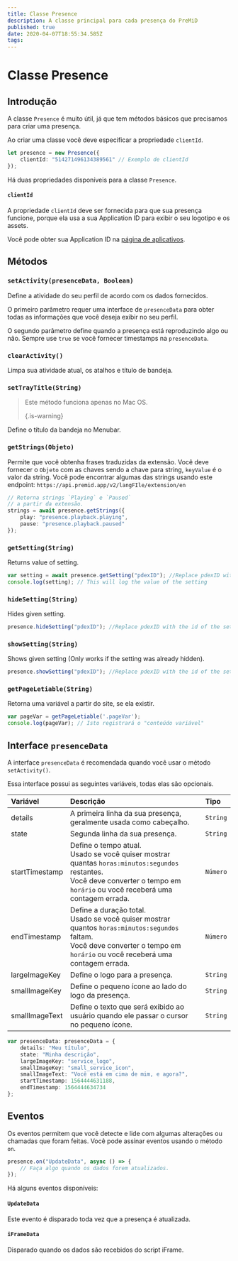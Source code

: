 ```yaml
---
title: Classe Presence
description: A classe principal para cada presença do PreMiD
published: true
date: 2020-04-07T18:55:34.585Z
tags:
---
```


# Classe Presence

## Introdução

A classe `Presence` é muito útil, já que tem métodos básicos que precisamos para criar uma presença.

 Ao criar uma classe você deve especificar a propriedade `clientId`.

```typescript
let presence = new Presence({
    clientId: "514271496134389561" // Exemplo de clientId
});
```

Há duas propriedades disponíveis para a classe `Presence`.

#### `clientId`

A propriedade `clientId` deve ser fornecida para que sua presença funcione, porque ela usa a sua Application ID para exibir o seu logotipo e os assets.

Você pode obter sua Application ID na [página de aplicativos](https://discordapp.com/developers/applications).

## Métodos

### `setActivity(presenceData, Boolean)`

Define a atividade do seu perfil de acordo com os dados fornecidos.

O primeiro parâmetro requer uma interface de `presenceData` para obter todas as informações que você deseja exibir no seu perfil.

O segundo parâmetro define quando a presença está reproduzindo algo ou não. Sempre use `true` se você fornecer timestamps na `presenceData`.

### `clearActivity()`

Limpa sua atividade atual, os atalhos e título de bandeja.

### `setTrayTitle(String)`

> Este método funciona apenas no Mac OS. 
> 
> {.is-warning}

Define o título da bandeja no Menubar.

### `getStrings(Objeto)`

Permite que você obtenha frases traduzidas da extensão. Você deve fornecer o `Objeto` com as chaves sendo a chave para string, `keyValue` é o valor da string. Você pode encontrar algumas das strings usando este endpoint: `https://api.premid.app/v2/langFIle/extension/en`

```typescript
// Retorna strings `Playing` e `Paused`
// a partir da extensão.
strings = await presence.getStrings({
    play: "presence.playback.playing",
    pause: "presence.playback.paused"
});
```

### `getSetting(String)`
Returns value of setting.
```typescript
var setting = await presence.getSetting("pdexID"); //Replace pdexID with the id of the setting
console.log(setting); // This will log the value of the setting
```

### `hideSetting(String)`
Hides given setting.
```typescript
presence.hideSetting("pdexID"); //Replace pdexID with the id of the setting
```

### `showSetting(String)`
Shows given setting (Only works if the setting was already hidden).
```typescript
presence.showSetting("pdexID"); //Replace pdexID with the id of the setting
```

### `getPageLetiable(String)`

Retorna uma variável a partir do site, se ela existir.

```typescript
var pageVar = getPageLetiable('.pageVar');
console.log(pageVar); // Isto registrará o "conteúdo variável"
```

## Interface `presenceData`

A interface `presenceData` é recomendada quando você usar o método `setActivity()`.

Essa interface possui as seguintes variáveis, todas elas são opcionais.

<table>
  <thead>
    <tr>
      <th style="text-align:left">Variável</th>
      <th style="text-align:left">Descrição</th>
      <th style="text-align:left">Tipo</th>
    </tr>
  </thead>
  <tbody>
    <tr>
      <td style="text-align:left">details</td>
      <td style="text-align:left">A primeira linha da sua presença, geralmente usada como cabeçalho.</td>
      <td style="text-align:left"><code>String</code>
      </td>
    </tr>
    <tr>
      <td style="text-align:left">state</td>
      <td style="text-align:left">Segunda linha da sua presença.</td>
      <td style="text-align:left"><code>String</code>
      </td>
    </tr>
    <tr>
      <td style="text-align:left">startTimestamp</td>
      <td style="text-align:left">Define o tempo atual.<br>
        Usado se você quiser mostrar quantas <code>horas:minutos:segundos</code> restantes.
          <br>Você deve converter o tempo em <code>horário</code> ou você receberá uma
          contagem errada.
      </td>
      <td style="text-align:left"><code>Número</code>
      </td>
    </tr>
    <tr>
      <td style="text-align:left">endTimestamp</td>
      <td style="text-align:left">Define a duração total.
        <br>Usado se você quiser mostrar quantos <code>horas:minutos:segundos</code> faltam.
          <br>Você deve converter o tempo em <code>horário</code> ou você receberá uma
          contagem errada.
      </td>
      <td style="text-align:left"><code>Número</code>
      </td>
    </tr>
    <tr>
      <td style="text-align:left">largeImageKey</td>
      <td style="text-align:left">Define o logo para a presença.</td>
      <td style="text-align:left"><code>String</code>
      </td>
    </tr>
    <tr>
      <td style="text-align:left">smallImageKey</td>
      <td style="text-align:left">Define o pequeno ícone ao lado do logo da presença.</td>
      <td style="text-align:left"><code>String</code>
      </td>
    </tr>
    <tr>
      <td style="text-align:left">smallImageText</td>
      <td style="text-align:left">Define o texto que será exibido ao usuário quando ele passar o cursor no pequeno 
        ícone.</td>
      <td style="text-align:left"><code>String</code>
      </td>
    </tr>
  </tbody>
</table>

```typescript
var presenceData: presenceData = {
    details: "Meu título",
    state: "Minha descrição",
    largeImageKey: "service_logo",
    smallImageKey: "small_service_icon",
    smallImageText: "Você está em cima de mim, e agora?",
    startTimestamp: 1564444631188,
    endTimestamp: 1564444634734
};
```

## Eventos

Os eventos permitem que você detecte e lide com algumas alterações ou chamadas que foram feitas. Você pode assinar eventos usando o método `on`.

```typescript
presence.on("UpdateData", async () => {
    // Faça algo quando os dados forem atualizados.
});
```

Há alguns eventos disponíveis:

#### `UpdateData`

Este evento é disparado toda vez que a presença é atualizada.

#### `iFrameData`

Disparado quando os dados são recebidos do script iFrame.
